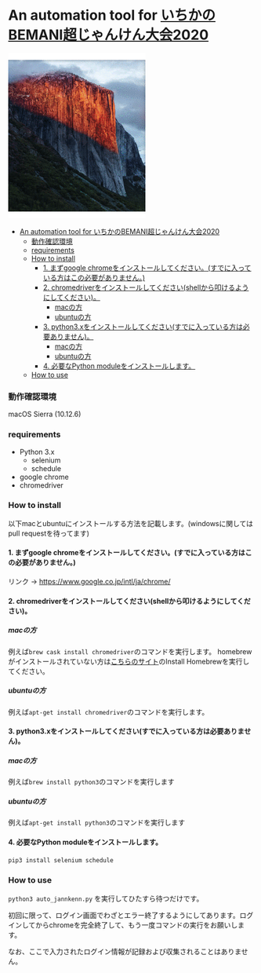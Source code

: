 An automation tool for [いちかのBEMANI超じゃんけん大会2020](https://p.eagate.573.jp/game/bemani/bjm2020/)
===

![](ichika_jannkenn.gif)

- [An automation tool for いちかのBEMANI超じゃんけん大会2020](#an-automation-tool-for-いちかのbemani超じゃんけん大会2020)
    - [動作確認環境](#動作確認環境)
    - [requirements](#requirements)
    - [How to install](#how-to-install)
      - [1. まずgoogle chromeをインストールしてください。(すでに入っている方はこの必要がありません。)](#1-まずgoogle-chromeをインストールしてくださいすでに入っている方はこの必要がありません)
      - [2. chromedriverをインストールしてください(shellから叩けるようにしてください)。](#2-chromedriverをインストールしてくださいshellから叩けるようにしてください)
        - [macの方](#macの方)
        - [ubuntuの方](#ubuntuの方)
      - [3. python3.xをインストールしてください(すでに入っている方は必要ありません)。](#3-python3xをインストールしてくださいすでに入っている方は必要ありません)
        - [macの方](#macの方-1)
        - [ubuntuの方](#ubuntuの方-1)
      - [4. 必要なPython moduleをインストールします。](#4-必要なpython-moduleをインストールします)
    - [How to use](#how-to-use)

### 動作確認環境
macOS Sierra (10.12.6)

### requirements
- Python 3.x
  - selenium
  - schedule
- google chrome
- chromedriver

### How to install
以下macとubuntuにインストールする方法を記載します。(windowsに関してはpull requestを待ってます)

#### 1. まずgoogle chromeをインストールしてください。(すでに入っている方はこの必要がありません。)

リンク → https://www.google.co.jp/intl/ja/chrome/

#### 2. chromedriverをインストールしてください(shellから叩けるようにしてください)。

##### macの方
例えば`brew cask install chromedriver`のコマンドを実行します。
homebrewがインストールされていない方は[こちらのサイト](https://brew.sh/)のInstall Homebrewを実行してください。

##### ubuntuの方
例えば`apt-get install chromedriver`のコマンドを実行します。

#### 3. python3.xをインストールしてください(すでに入っている方は必要ありません)。

##### macの方
例えば`brew install python3`のコマンドを実行します

##### ubuntuの方
例えば`apt-get install python3`のコマンドを実行します


#### 4. 必要なPython moduleをインストールします。
`pip3 install selenium schedule`


### How to use
`python3 auto_jannkenn.py` を実行してひたすら待つだけです。

初回に限って、ログイン画面でわざとエラー終了するようにしてあります。ログインしてからchromeを完全終了して、もう一度コマンドの実行をお願いします。

なお、ここで入力されたログイン情報が記録および収集されることはありません。

